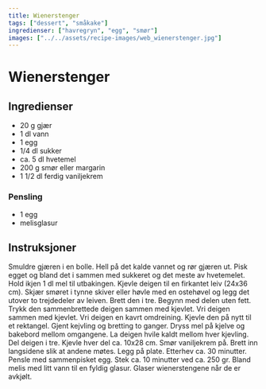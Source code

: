 ```yaml
---
title: Wienerstenger
tags: ["dessert", "småkake"]
ingredienser: ["havregryn", "egg", "smør"]
images: ["../../assets/recipe-images/web_wienerstenger.jpg"]
---
```


# Wienerstenger

## Ingredienser

- 20 g gjær
- 1 dl vann
- 1 egg
- 1/4 dl sukker
- ca. 5 dl hvetemel
- 200 g smør eller margarin
- 1 1/2 dl ferdig vaniljekrem

### Pensling

- 1 egg
- melisglasur

## Instruksjoner

Smuldre gjæren i en bolle. Hell på det kalde vannet og rør gjæren ut. Pisk egget og bland det i sammen med sukkeret og det meste av hvetemelet. Hold ikjen 1 dl mel til utbakingen. Kjevle deigen til en firkantet leiv (24x36 cm). Skjær smøret i tynne skiver eller høvle med en ostehøvel og legg det utover to trejdedeler av leiven. Brett den i tre. Begynn med delen uten fett. Trykk den sammenbrettede deigen sammen med kjevlet. Vri deigen sammen med kjevlet. Vri deigen en kavrt omdreining. Kjevle den på nytt til et rektangel. Gjent kejvling og bretting to ganger. Dryss mel på kjelve og bakebord mellom omgangene. La deigen hvile kaldt mellom hver kjevling. Del deigen i tre. Kjevle hver del ca. 10x28 cm. Smør vaniljekrem på. Brett inn langsidene slik at andene møtes. Legg på plate. Etterhev ca. 30 minutter. Pensle med sammenpisket egg. Stek ca. 10 minutter ved ca. 250 gr. Bland melis med litt vann til en fyldig glasur. Glaser wienerstengene når de er avkjølt.
